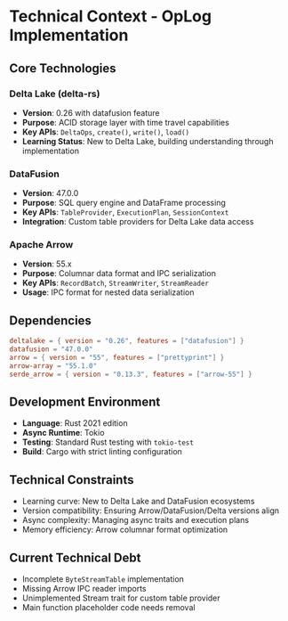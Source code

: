 # Technical Context - OpLog Implementation

## Core Technologies

### Delta Lake (delta-rs)
- **Version**: 0.26 with datafusion feature
- **Purpose**: ACID storage layer with time travel capabilities
- **Key APIs**: `DeltaOps`, `create()`, `write()`, `load()`
- **Learning Status**: New to Delta Lake, building understanding through implementation

### DataFusion 
- **Version**: 47.0.0
- **Purpose**: SQL query engine and DataFrame processing
- **Key APIs**: `TableProvider`, `ExecutionPlan`, `SessionContext`
- **Integration**: Custom table providers for Delta Lake data access

### Apache Arrow
- **Version**: 55.x
- **Purpose**: Columnar data format and IPC serialization
- **Key APIs**: `RecordBatch`, `StreamWriter`, `StreamReader`
- **Usage**: IPC format for nested data serialization

## Dependencies
```toml
deltalake = { version = "0.26", features = ["datafusion"] }
datafusion = "47.0.0" 
arrow = { version = "55", features = ["prettyprint"] }
arrow-array = "55.1.0"
serde_arrow = { version = "0.13.3", features = ["arrow-55"] }
```

## Development Environment
- **Language**: Rust 2021 edition
- **Async Runtime**: Tokio
- **Testing**: Standard Rust testing with `tokio-test`
- **Build**: Cargo with strict linting configuration

## Technical Constraints
- Learning curve: New to Delta Lake and DataFusion ecosystems
- Version compatibility: Ensuring Arrow/DataFusion/Delta versions align
- Async complexity: Managing async traits and execution plans
- Memory efficiency: Arrow columnar format optimization

## Current Technical Debt
- Incomplete `ByteStreamTable` implementation
- Missing Arrow IPC reader imports
- Unimplemented Stream trait for custom table provider
- Main function placeholder code needs removal
